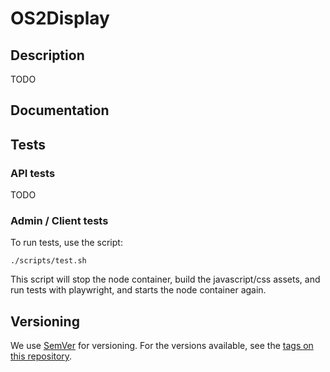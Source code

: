 # OS2Display

## Description

TODO

## Documentation

## Tests

### API tests

TODO

### Admin / Client tests

To run tests, use the script:

```shell
./scripts/test.sh
```

This script will stop the node container, build the javascript/css assets, and run tests with playwright,
and starts the node container again.

## Versioning

We use [SemVer](http://semver.org/) for versioning.
For the versions available, see the
[tags on this repository](https://github.com/os2display/display-api-service/tags).
